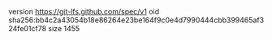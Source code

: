 version https://git-lfs.github.com/spec/v1
oid sha256:bb4c2a43054b18e86264e23be164f9c0e4d7990444cbb399465af324fe01cf78
size 1455
